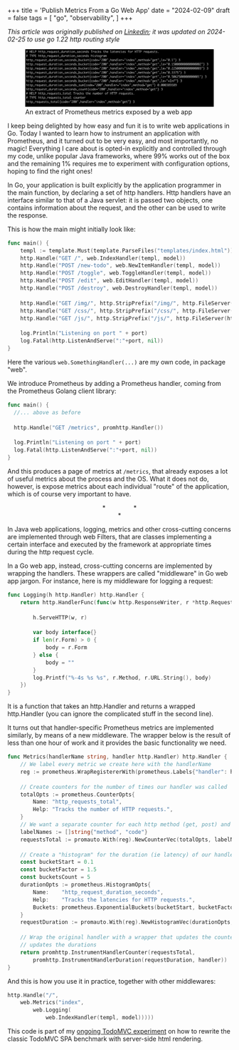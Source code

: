 +++
title = 'Publish Metrics From a Go Web App'
date = "2024-02-09"
draft = false
tags = [
    "go",
    "observability",
]
+++

*This article was originally published on [Linkedin](https://www.linkedin.com/pulse/publish-metrics-from-go-web-app-matteo-vaccari-m2bbf/ "Publish metrics from a Go web app"); it was updated on 2024-02-25 to use go&nbsp;1.22 http routing style*

<figure>
  <img src="prometheus.jpeg" alt="An extract of Prometheus metrics exposes by a web app">
  <figcaption>An extract of Prometheus metrics exposed by a web app</figcaption>
</figure>


I keep being delighted by how easy and fun it is to write web applications in Go. Today I&nbsp;wanted to learn how to instrument an application with Prometheus, and it turned out to be very easy, and most importantly, no magic! Everything I care about is opted-in explicitly  and  controlled through my code,  unlike popular Java frameworks, where 99% works out of the box and the remaining 1% requires me to experiment with configuration options, hoping to find the right ones!

In Go, your application is built explicitly by the application programmer in the main function, by declaring a set of http handlers. Http handlers have an interface similar to that of a Java servlet: it is passed two objects, one contains information about the request, and the other can be used to write the response.

This is how the main might initially look like:

```go
func main() {
    templ := template.Must(template.ParseFiles("templates/index.html"))
    http.Handle("GET /", web.IndexHandler(templ, model))
    http.Handle("POST /new-todo", web.NewItemHandler(templ, model))
    http.Handle("POST /toggle", web.ToggleHandler(templ, model))
    http.Handle("POST /edit", web.EditHandler(templ, model))
    http.Handle("POST /destroy", web.DestroyHandler(templ, model))

    http.Handle("GET /img/", http.StripPrefix("/img/", http.FileServer(http.Dir("./public/img"))))
    http.Handle("GET /css/", http.StripPrefix("/css/", http.FileServer(http.Dir("./public/css"))))
    http.Handle("GET /js/", http.StripPrefix("/js/", http.FileServer(http.Dir("./public/js"))))

    log.Println("Listening on port " + port)
    log.Fatal(http.ListenAndServe(":"+port, nil))
}
```

Here the various `web.SomethingHandler(...)` are my own code, in package "web".

We introduce Prometheus by adding a Prometheus handler, coming from the Prometheus Golang client library:

```go
func main() {
  //... above as before

  http.Handle("GET /metrics", promhttp.Handler())

  log.Println("Listening on port " + port)
  log.Fatal(http.ListenAndServe(":"+port, nil))
}
```

And this produces a page of metrics at `/metrics`, that already exposes a lot of useful metrics about the process and the OS. What it does  not  do, however, is expose metrics about each individual "route" of the application, which is of course very important to have.

<div align="center">
  *&nbsp;&nbsp;&nbsp;&nbsp;&nbsp;&nbsp;&nbsp;&nbsp;&nbsp;&nbsp;&nbsp;&nbsp;&nbsp;&nbsp;&nbsp;&nbsp;*<br>*
</div>

In Java web applications, logging, metrics and other cross-cutting concerns are implemented through web Filters, that are classes implementing a certain interface and executed by the framework at appropriate times during the http request cycle.

In a Go web app, instead, cross-cutting concerns are implemented by wrapping the handlers. These wrappers are called "middleware" in Go web app jargon. For instance, here is my middleware for logging a request:

```go
func Logging(h http.Handler) http.Handler {
    return http.HandlerFunc(func(w http.ResponseWriter, r *http.Request) {

        h.ServeHTTP(w, r)

        var body interface{}
        if len(r.Form) > 0 {
            body = r.Form
        } else {
            body = ""
        }
        log.Printf("%-4s %s %s", r.Method, r.URL.String(), body)
    })
}
```

It is a function that takes an http.Handler and returns a wrapped http.Handler (you can ignore the complicated stuff in the second line).

It turns out that handler-specific Prometheus metrics are implemented similarly, by means of a new middleware. The wrapper below is the result of less than one hour of work and it provides the basic functionality we need.

```go
func Metrics(handlerName string, handler http.Handler) http.Handler {
    // We label every metric we create here with the handlerName
    reg := prometheus.WrapRegistererWith(prometheus.Labels{"handler": handlerName}, prometheus.DefaultRegisterer)

    // Create counters for the number of times our handler was called
    totalOpts := prometheus.CounterOpts{
        Name: "http_requests_total",
        Help: "Tracks the number of HTTP requests.",
    }
    // We want a separate counter for each http method (get, post) and http status code (200, 400, etc.)
    labelNames := []string{"method", "code"}
    requestsTotal := promauto.With(reg).NewCounterVec(totalOpts, labelNames)

    // Create a "histogram" for the duration (ie latency) of our handler
    const bucketStart = 0.1
    const bucketFactor = 1.5
    const bucketsCount = 5
    durationOpts := prometheus.HistogramOpts{
        Name:    "http_request_duration_seconds",
        Help:    "Tracks the latencies for HTTP requests.",
        Buckets: prometheus.ExponentialBuckets(bucketStart, bucketFactor, bucketsCount),
    }
    requestDuration := promauto.With(reg).NewHistogramVec(durationOpts, []string{"method", "code"})

    // Wrap the original handler with a wrapper that updates the counters, and a wrapper that
    // updates the durations
    return promhttp.InstrumentHandlerCounter(requestsTotal,
        promhttp.InstrumentHandlerDuration(requestDuration, handler))
}
```

And this is how you use it in practice, together with other middlewares:

```go
http.Handle("/",
    web.Metrics("index",
        web.Logging(
            web.IndexHandler(templ, model)))))
```

This code is part of my [ongoing TodoMVC experiment](https://github.com/xpmatteo/todomvc-golang)  on how to rewrite the classic TodoMVC SPA benchmark with server-side html rendering.